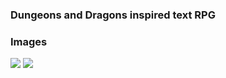 ### Dungeons and Dragons inspired text RPG

### Images
![](https://i.imgur.com/N3avE7M.png)
![](https://imgur.com/USUyzGI)
